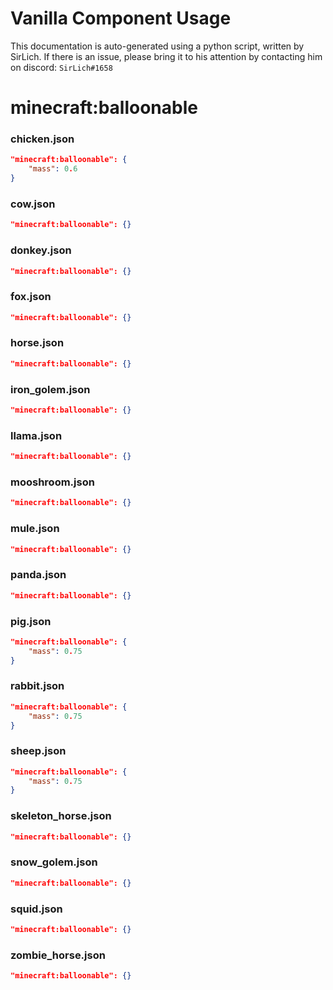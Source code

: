# Vanilla Component Usage
This documentation is auto-generated using a python script, written by SirLich. If there is an issue, please bring it to his attention by contacting him on discord: `SirLich#1658`

# minecraft:balloonable
### chicken.json
```JSON
"minecraft:balloonable": {
    "mass": 0.6
}
```

### cow.json
```JSON
"minecraft:balloonable": {}
```

### donkey.json
```JSON
"minecraft:balloonable": {}
```

### fox.json
```JSON
"minecraft:balloonable": {}
```

### horse.json
```JSON
"minecraft:balloonable": {}
```

### iron_golem.json
```JSON
"minecraft:balloonable": {}
```

### llama.json
```JSON
"minecraft:balloonable": {}
```

### mooshroom.json
```JSON
"minecraft:balloonable": {}
```

### mule.json
```JSON
"minecraft:balloonable": {}
```

### panda.json
```JSON
"minecraft:balloonable": {}
```

### pig.json
```JSON
"minecraft:balloonable": {
    "mass": 0.75
}
```

### rabbit.json
```JSON
"minecraft:balloonable": {
    "mass": 0.75
}
```

### sheep.json
```JSON
"minecraft:balloonable": {
    "mass": 0.75
}
```

### skeleton_horse.json
```JSON
"minecraft:balloonable": {}
```

### snow_golem.json
```JSON
"minecraft:balloonable": {}
```

### squid.json
```JSON
"minecraft:balloonable": {}
```

### zombie_horse.json
```JSON
"minecraft:balloonable": {}
```

